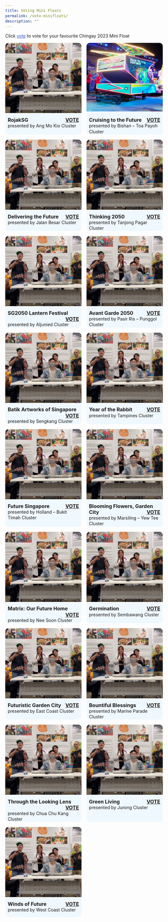 ```yaml
---
title: Voting Mini Floats
permalink: /vote-minifloats/
description: ""
---
```

Click <span style="text-decoration:underline; color:#345bcc">vote</span> to vote for your favourite Chingay 2023  Mini Float

<div style="display: grid; grid-template-columns: repeat(auto-fit, minmax(228px, 1fr)); gap:1rem; padding:0px">

<div style="display: block; overflow:hidden; text-decoration: none;  max-width: 20rem;background-color:hsla(208, 100%, 97%, 1); border-radius: 10px">
<div style="min-height:14rem; max-height:14rem; overflow:hidden;"><img style="min-height:14rem; object-fit: cover; position:relative; top:rem;" src="/images/WGT23/IG/I1.png"></div>
<div style="padding:.5rem; padding-top:.8rem; padding-bottom:2rem; text-align:left; line-height: 1.3em;"><span style= "font-size: 1rem; font-weight: bold;">RojakSG</span><span style="float:right; font-size: 1rem; font-weight: bold;"><a href="https://form.gov.sg/63d339c40d26690011edf728?622f011a09260b0012490c8c=RojakSG" target="_blank">VOTE</a></span><br><span style="float:left">presented by Ang Mo Kio Cluster</div></div>

<div style="display: block; overflow:hidden; text-decoration: none;  max-width: 20rem;background-color:hsla(208, 100%, 97%, 1); border-radius: 10px">
<div style="min-height:14rem; max-height:14rem; overflow:hidden;"><img style="min-height:14rem; object-fit: cover; position:relative; top:-5rem;" src="/images/Chingay2023MiniFloats/Bishan-ToaPayohCluster.png"></div>
<div style="padding:.5rem; padding-top:.8rem; padding-bottom:2rem;text-align:left; line-height: 1.3em;"><span style= "font-size: 1rem; font-weight: bold;">Cruising to the Future</span><span style="float:right; font-size: 1rem; font-weight: bold;"><a href="https://form.gov.sg/63d339c40d26690011edf728?622f011a09260b0012490c8c=Cruising%20to%20the%20Future" target="_blank">VOTE</a></span><br><span style="float:left">presented by Bishan – Toa Payoh Cluster</div></div>
	
	
<div style="display: block; overflow:hidden; text-decoration: none;  max-width: 20rem;background-color:hsla(208, 100%, 97%, 1); border-radius: 10px">
<div style="min-height:14rem; max-height:14rem; overflow:hidden;"><img style="min-height:14rem; object-fit: cover; position:relative; top:rem;" src="/images/WGT23/IG/I1.png"></div>
<div style="padding:.5rem; padding-top:.8rem; padding-bottom:2rem;text-align:left; line-height: 1.3em;"><span style= "font-size: 1rem; font-weight: bold;">Delivering the Future</span><span style="float:right; font-size: 1rem; font-weight: bold;"><a href="https://form.gov.sg/63d339c40d26690011edf728?622f011a09260b0012490c8c=Delivering%20the%20Future" target="_blank">VOTE</a></span><br><span style="float:left">presented by Jalan Besar Cluster</div></div>

	
<div style="display: block; overflow:hidden; text-decoration: none;  max-width: 20rem;background-color:hsla(208, 100%, 97%, 1); border-radius: 10px">
<div style="min-height:14rem; max-height:14rem; overflow:hidden;"><img style="min-height:14rem; object-fit: cover; position:relative; top:rem;" src="/images/WGT23/IG/I1.png"></div>
<div style="padding:.5rem; padding-top:.8rem; padding-bottom:2rem;text-align:left; line-height: 1.3em;"><span style= "font-size: 1rem; font-weight: bold;">Thinking 2050</span><span style="float:right; font-size: 1rem; font-weight: bold;"><a href="https://form.gov.sg/63d339c40d26690011edf728?622f011a09260b0012490c8c=Thinking%202050" target="_blank">VOTE</a></span><br><span style="float:left">presented by Tanjong Pagar Cluster</div></div>
	

<div style="display: block; overflow:hidden; text-decoration: none;  max-width: 20rem;background-color:hsla(208, 100%, 97%, 1); border-radius: 10px">
<div style="min-height:14rem; max-height:14rem; overflow:hidden;"><img style="min-height:14rem; object-fit: cover; position:relative; top:rem;" src="/images/WGT23/IG/I1.png"></div>
<div style="padding:.5rem; padding-top:.8rem; padding-bottom:2rem;text-align:left; line-height: 1.3em;"><span style= "font-size: 1rem; font-weight: bold;">SG2050 Lantern Festival</span><span style="float:right; font-size: 1rem; font-weight: bold;"><a href="https://form.gov.sg/63d339c40d26690011edf728?622f011a09260b0012490c8c=SG2050%20Lantern%20Festival" target="_blank">VOTE</a></span><br><span style="float:left">presented by Aljunied Cluster</div></div>

	
<div style="display: block; overflow:hidden; text-decoration: none;  max-width: 20rem;background-color:hsla(208, 100%, 97%, 1); border-radius: 10px">
<div style="min-height:14rem; max-height:14rem; overflow:hidden;"><img style="min-height:14rem; object-fit: cover; position:relative; top:rem;" src="/images/WGT23/IG/I1.png"></div>
<div style="padding:.5rem; padding-top:.8rem; padding-bottom:2rem;text-align:left; line-height: 1.3em;"><span style= "font-size: 1rem; font-weight: bold;">Avant Garde 2050</span><span style="float:right; font-size: 1rem; font-weight: bold;"><a href="https://form.gov.sg/63d339c40d26690011edf728?622f011a09260b0012490c8c=Avant%20Garde%202050" target="_blank">VOTE</a></span><br><span style="float:left">presented by Pasir Ris – Punggol Cluster</div></div>
	
	
	
<div style="display: block; overflow:hidden; text-decoration: none;  max-width: 20rem;background-color:hsla(208, 100%, 97%, 1); border-radius: 10px">
<div style="min-height:14rem; max-height:14rem; overflow:hidden;"><img style="min-height:14rem; object-fit: cover; position:relative; top:rem;" src="/images/WGT23/IG/I1.png"></div>
<div style="padding:.5rem; padding-top:.8rem; padding-bottom:2rem;text-align:left; line-height: 1.3em;"><span style= "font-size: 1rem; font-weight: bold;">Batik Artworks of Singapore</span><span style="float:right; font-size: 1rem; font-weight: bold;"><a href="https://form.gov.sg/63d339c40d26690011edf728?622f011a09260b0012490c8c=Batik%20Artworks%20of%20Singapore" target="_blank">VOTE</a></span><br><span style="float:left">presented by Sengkang Cluster</div></div>
	
	
<div style="display: block; overflow:hidden; text-decoration: none;  max-width: 20rem;background-color:hsla(208, 100%, 97%, 1); border-radius: 10px">
<div style="min-height:14rem; max-height:14rem; overflow:hidden;"><img style="min-height:14rem; object-fit: cover; position:relative; top:rem;" src="/images/WGT23/IG/I1.png"></div>
<div style="padding:.5rem; padding-top:.8rem; padding-bottom:2rem;text-align:left; line-height: 1.3em;"><span style= "font-size: 1rem; font-weight: bold;">Year of the Rabbit</span><span style="float:right; font-size: 1rem; font-weight: bold;"><a href="https://form.gov.sg/63d339c40d26690011edf728?622f011a09260b0012490c8c=Year%20of%20the%20Rabbit" target="_blank">VOTE</a></span><br><span style="float:left">presented by Tampines Cluster</div></div>
	
	
<div style="display: block; overflow:hidden; text-decoration: none;  max-width: 20rem;background-color:hsla(208, 100%, 97%, 1); border-radius: 10px">
<div style="min-height:14rem; max-height:14rem; overflow:hidden;"><img style="min-height:14rem; object-fit: cover; position:relative; top:rem;" src="/images/WGT23/IG/I1.png"></div>
<div style="padding:.5rem; padding-top:.8rem; padding-bottom:2rem;text-align:left; line-height: 1.3em;"><span style= "font-size: 1rem; font-weight: bold;">Future Singapore</span><span style="float:right; font-size: 1rem; font-weight: bold;"><a href="https://form.gov.sg/63d339c40d26690011edf728?622f011a09260b0012490c8c=Future%20Singapore" target="_blank">VOTE</a></span><br><span style="float:left">presented by Holland – Bukit Timah Cluster</div></div>
	
	
	
<div style="display: block; overflow:hidden; text-decoration: none;  max-width: 20rem;background-color:hsla(208, 100%, 97%, 1); border-radius: 10px">
<div style="min-height:14rem; max-height:14rem; overflow:hidden;"><img style="min-height:14rem; object-fit: cover; position:relative; top:rem;" src="/images/WGT23/IG/I1.png"></div>
<div style="padding:.5rem; padding-top:.8rem; padding-bottom:2rem;text-align:left; line-height: 1.3em;"><span style= "font-size: 1rem; font-weight: bold;">Blooming Flowers, Garden City</span><span style="float:right; font-size: 1rem; font-weight: bold;"><a href="https://form.gov.sg/63d339c40d26690011edf728?622f011a09260b0012490c8c=Blooming%20Flowers,%20Garden%20City" target="_blank">VOTE</a></span><br><span style="float:left">presented by Marsiling – Yew Tee Cluster</div></div>
	
	
	
<div style="display: block; overflow:hidden; text-decoration: none;  max-width: 20rem;background-color:hsla(208, 100%, 97%, 1); border-radius: 10px">
<div style="min-height:14rem; max-height:14rem; overflow:hidden;"><img style="min-height:14rem; object-fit: cover; position:relative; top:rem;" src="/images/WGT23/IG/I1.png"></div>
<div style="padding:.5rem; padding-top:.8rem; padding-bottom:2rem;text-align:left; line-height: 1.3em;"><span style= "font-size: 1rem; font-weight: bold;">Matrix: Our Future Home</span><span style="float:right; font-size: 1rem; font-weight: bold;"><a href="https://form.gov.sg/63d339c40d26690011edf728?622f011a09260b0012490c8c=Matrix:%20Our%20Future%20Home" target="_blank">VOTE</a></span><br><span style="float:left">presented by Nee Soon Cluster</div></div>
	
	
	
<div style="display: block; overflow:hidden; text-decoration: none;  max-width: 20rem;background-color:hsla(208, 100%, 97%, 1); border-radius: 10px">
<div style="min-height:14rem; max-height:14rem; overflow:hidden;"><img style="min-height:14rem; object-fit: cover; position:relative; top:rem;" src="/images/WGT23/IG/I1.png"></div>
<div style="padding:.5rem; padding-top:.8rem; padding-bottom:2rem;text-align:left; line-height: 1.3em;"><span style= "font-size: 1rem; font-weight: bold;">Germination</span><span style="float:right; font-size: 1rem; font-weight: bold;"><a href="https://form.gov.sg/63d339c40d26690011edf728?622f011a09260b0012490c8c=Germination" target="_blank">VOTE</a></span><br><span style="float:left">presented by Sembawang Cluster</div></div>
	
	
	
<div style="display: block; overflow:hidden; text-decoration: none;  max-width: 20rem;background-color:hsla(208, 100%, 97%, 1); border-radius: 10px">
<div style="min-height:14rem; max-height:14rem; overflow:hidden;"><img style="min-height:14rem; object-fit: cover; position:relative; top:rem;" src="/images/WGT23/IG/I1.png"></div>
<div style="padding:.5rem; padding-top:.8rem; padding-bottom:2rem;text-align:left; line-height: 1.3em;"><span style= "font-size: 1rem; font-weight: bold;">Futuristic Garden City</span><span style="float:right; font-size: 1rem; font-weight: bold;"><a href="https://form.gov.sg/63d339c40d26690011edf728?622f011a09260b0012490c8c=Futuristic%20Garden%20City" target="_blank">VOTE</a></span><br><span style="float:left">presented by East Coast Cluster</div></div>
	
	
	
<div style="display: block; overflow:hidden; text-decoration: none;  max-width: 20rem;background-color:hsla(208, 100%, 97%, 1); border-radius: 10px">
<div style="min-height:14rem; max-height:14rem; overflow:hidden;"><img style="min-height:14rem; object-fit: cover; position:relative; top:rem;" src="/images/WGT23/IG/I1.png"></div>
<div style="padding:.5rem; padding-top:.8rem; padding-bottom:2rem;text-align:left; line-height: 1.3em;"><span style= "font-size: 1rem; font-weight: bold;">Bountiful Blessings</span><span style="float:right; font-size: 1rem; font-weight: bold;"><a href="https://form.gov.sg/63d339c40d26690011edf728?622f011a09260b0012490c8c=Bountiful%20Blessings" target="_blank">VOTE</a></span><br><span style="float:left">presented by Marine Parade Cluster</div></div>

	
	
<div style="display: block; overflow:hidden; text-decoration: none;  max-width: 20rem;background-color:hsla(208, 100%, 97%, 1); border-radius: 10px">
<div style="min-height:14rem; max-height:14rem; overflow:hidden;"><img style="min-height:14rem; object-fit: cover; position:relative; top:rem;" src="/images/WGT23/IG/I1.png"></div>
<div style="padding:.5rem; padding-top:.8rem; padding-bottom:2rem;text-align:left; line-height: 1.3em;"><span style= "font-size: 1rem; font-weight: bold;">Through the Looking Lens</span><span style="float:right; font-size: 1rem; font-weight: bold;"><a href="https://form.gov.sg/63d339c40d26690011edf728?622f011a09260b0012490c8c=Through%20the%20Looking%20Lens" target="_blank">VOTE</a></span><br><span style="float:left">presented by Chua Chu Kang Cluster</div></div>

	
	
<div style="display: block; overflow:hidden; text-decoration: none;  max-width: 20rem;background-color:hsla(208, 100%, 97%, 1); border-radius: 10px">
<div style="min-height:14rem; max-height:14rem; overflow:hidden;"><img style="min-height:14rem; object-fit: cover; position:relative; top:rem;" src="/images/WGT23/IG/I1.png"></div>
<div style="padding:.5rem; padding-top:.8rem; padding-bottom:2rem;text-align:left; line-height: 1.3em;"><span style= "font-size: 1rem; font-weight: bold;">Green Living</span><span style="float:right; font-size: 1rem; font-weight: bold;"><a href="https://form.gov.sg/63d339c40d26690011edf728?622f011a09260b0012490c8c=Green%20Living" target="_blank">VOTE</a></span><br><span style="float:left">presented by Jurong Cluster</div></div>

	
<div style="display: block; overflow:hidden; text-decoration: none;  max-width: 20rem;background-color:hsla(208, 100%, 97%, 1); border-radius: 10px">
<div style="min-height:14rem; max-height:14rem; overflow:hidden;"><img style="min-height:14rem; object-fit: cover; position:relative; top:rem;" src="/images/WGT23/IG/I1.png"></div>
<div style="padding:.5rem; padding-top:.8rem; padding-bottom:2rem;text-align:left; line-height: 1.3em;"><span style= "font-size: 1rem; font-weight: bold;">Winds of Future</span><span style="float:right; font-size: 1rem; font-weight: bold;"><a href="https://form.gov.sg/63d339c40d26690011edf728?622f011a09260b0012490c8c=Winds%20of%20Future" target="_blank">VOTE</a></span><br><span style="float:left">presented by West Coast Cluster</div></div>

	
	
	
	
	
	
</div>